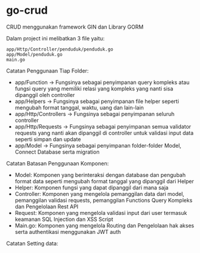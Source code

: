 # go-crud
CRUD menggunakan framework GIN dan Library GORM


Dalam project ini melibatkan 3 file yaitu:
```
app/Http/Controller/penduduk/penduduk.go
app/Model/penduduk.go
main.go
```





Catatan Penggunaan Tiap Folder:
- app/Function -> Fungsinya sebagai penyimpanan query kompleks atau fungsi query yang memiliki relasi yang kompleks yang nanti sisa dipanggil oleh controller
- app/Helpers -> Fungsinya sebagai penyimpanan file helper seperti mengubah format tanggal, waktu, uang dan lain-lain
- app/Http/Controllers -> Fungsinya sebagai penyimpanan seluruh controller
- app/Http/Requests -> Fungsinya sebagai penyimpanan semua validator requests yang nanti akan dipanggil di controller untuk validasi input data seperti simpan dan update
- app/Model -> Fungsinya sebagai penyimpanan folder-folder Model, Connect Database serta migration

Catatan Batasan Penggunaan Komponen:
- Model: Komponen yang berinteraksi dengan database dan pengubah format data seperti mengubah format tanggal yang dipanggil dari Helper
- Helper: Komponen fungsi yang dapat dipanggil dari mana saja
- Controller: Komponen yang mengelola pemanggilan data dari model, pemanggilan validasi requests, pemanggilan Functions Query Kompleks dan Pengelolaan Rest API
- Request: Komponen yang mengelola validasi input dari user termasuk keamanan SQL Injection dan XSS Script
- Main.go: Komponen yang mengelola Routing dan Pengelolaan hak akses serta authentikasi menggunakan JWT auth

Catatan Setting data: